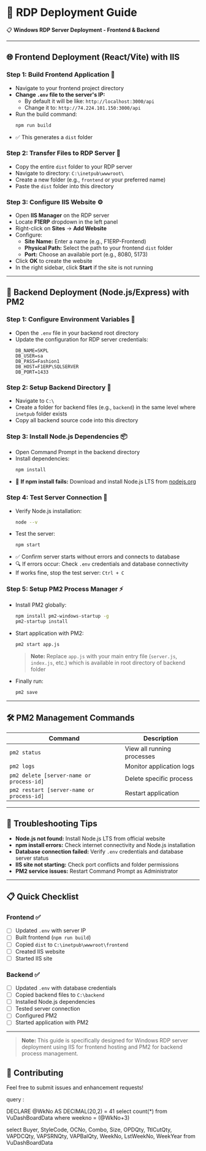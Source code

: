 # 🚀 RDP Deployment Guide

📋 **Windows RDP Server Deployment - Frontend & Backend**

---

## 🌐 Frontend Deployment (React/Vite) with IIS

### Step 1: Build Frontend Application 🔨

- Navigate to your frontend project directory
- **Change `.env` file to the server's IP:**
  - By default it will be like: `http://localhost:3000/api`
  - Change it to: `http://74.224.101.150:3000/api`
- Run the build command:
  ```bash
  npm run build
  ```
- ✅ This generates a `dist` folder

### Step 2: Transfer Files to RDP Server 📁

- Copy the entire `dist` folder to your RDP server
- Navigate to directory: `C:\inetpub\wwwroot\`
- Create a new folder (e.g., `frontend` or your preferred name)
- Paste the `dist` folder into this directory

### Step 3: Configure IIS Website ⚙️

- Open **IIS Manager** on the RDP server
- Locate **F1ERP** dropdown in the left panel
- Right-click on **Sites** → **Add Website**
- Configure:
  - **Site Name:** Enter a name (e.g., F1ERP-Frontend)
  - **Physical Path:** Select the path to your frontend `dist` folder
  - **Port:** Choose an available port (e.g., 8080, 5173)
- Click **OK** to create the website
- In the right sidebar, click **Start** if the site is not running

---

## 🔧 Backend Deployment (Node.js/Express) with PM2

### Step 1: Configure Environment Variables 🔐

- Open the `.env` file in your backend root directory
- Update the configuration for RDP server credentials:
  ```env
  DB_NAME=SKPL
  DB_USER=sa
  DB_PASS=Fashion1
  DB_HOST=F1ERP\SQLSERVER
  DB_PORT=1433
  ```

### Step 2: Setup Backend Directory 📂

- Navigate to `C:\`
- Create a folder for backend files (e.g., `backend`) in the same level where `inetpub` folder exists
- Copy all backend source code into this directory

### Step 3: Install Node.js Dependencies 📦

- Open Command Prompt in the backend directory
- Install dependencies:
  ```bash
  npm install
  ```
- 🚨 **If npm install fails:** Download and install Node.js LTS from [nodejs.org](https://nodejs.org)

### Step 4: Test Server Connection 🧪

- Verify Node.js installation:
  ```bash
  node --v
  ```
- Test the server:
  ```bash
  npm start
  ```
- ✅ Confirm server starts without errors and connects to database
- 🔍 If errors occur: Check `.env` credentials and database connectivity
- If works fine, stop the test server: `Ctrl + C`

### Step 5: Setup PM2 Process Manager ⚡

- Install PM2 globally:
  ```bash
  npm install pm2-windows-startup -g
  pm2-startup install
  ```
- Start application with PM2:
  ```bash
  pm2 start app.js
  ```
  > **Note:** Replace `app.js` with your main entry file (`server.js`, `index.js`, etc.) which is available in root directory of backend folder
- Finally run:
  ```bash
  pm2 save
  ```

---

## 🛠️ PM2 Management Commands

| Command | Description |
|---------|-------------|
| `pm2 status` | View all running processes |
| `pm2 logs` | Monitor application logs |
| `pm2 delete [server-name or process-id]` | Delete specific process |
| `pm2 restart [server-name or process-id]` | Restart application |

---

## 🚨 Troubleshooting Tips

- **Node.js not found:** Install Node.js LTS from official website
- **npm install errors:** Check internet connectivity and Node.js installation
- **Database connection failed:** Verify `.env` credentials and database server status
- **IIS site not starting:** Check port conflicts and folder permissions
- **PM2 service issues:** Restart Command Prompt as Administrator

---

## 📋 Quick Checklist

### Frontend ✅
- [ ] Updated `.env` with server IP
- [ ] Built frontend (`npm run build`)
- [ ] Copied `dist` to `C:\inetpub\wwwroot\frontend`
- [ ] Created IIS website
- [ ] Started IIS site

### Backend ✅
- [ ] Updated `.env` with database credentials
- [ ] Copied backend files to `C:\backend`
- [ ] Installed Node.js dependencies
- [ ] Tested server connection
- [ ] Configured PM2
- [ ] Started application with PM2

---

> **Note:** This guide is specifically designed for Windows RDP server deployment using IIS for frontend hosting and PM2 for backend process management.

## 🤝 Contributing

Feel free to submit issues and enhancement requests!

query :

DECLARE @WkNo AS DECIMAL(20,2) = 41
select count(*) from VuDashBoardData
where weekno = (@WkNo+3)


select Buyer,
StyleCode,
OCNo,
Combo,
Size,
OPDQty,
TtlCutQty,
VAPDCQty,
VAPSRNQty,
VAPBalQty,
WeekNo,
LstWeekNo,
WeekYear from VuDashBoardData